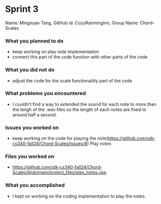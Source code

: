 # Sprint 3

Name: Mingxuan Tang, GitHub id: CozyRainningInn, Group Name: Chord-Scales

### What you planned to do

* keep working on play note implementation
* connect this part of the code function with other parts of the code

### What you did not do

* adjust the code for the scale functionaility part of the code

### What problems you encountered

* I couldn't find a way to extended the sound for each note to more than the lengh of the .wav files so the length of each notes are fixed to around half a second.

### Issues you worked on

* keep working on the code for playing the note(https://github.com/utk-cs340-fall24/Chord-Scales/issues/8) Play notes

### Files you worked on

* https://github.com/utk-cs340-fall24/Chord-Scales/blob/main/project_files/play_notes.cpp
  
### What you accomplished
* I kept on working on the coding implementation to play the notes.
